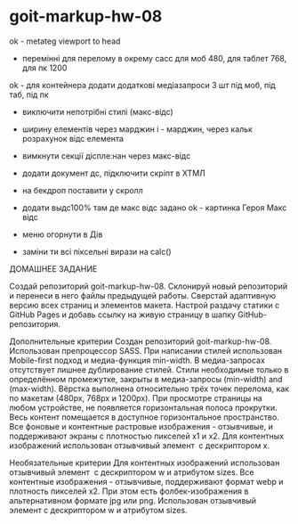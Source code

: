 # goit-markup-hw-08

ok - metateg viewport to head

- перемінні для перелому в окрему сасс для
  моб 480,
  для таблет 768,
  для пк 1200

ok - для контейнера додати додаткові медіазапроси 3 шт під моб, під таб, під пк

- виключити непотрібні стилі (макс-відс)
- ширину елементів через марджин і - марджин, через кальк розрахунок відс елемента

- вимкнути секції діспле:нан через макс-відс
- додати документ дс, підключити скріпт в ХТМЛ

- на бекдроп поставити у скролл
- додати выдс100% там де макс відс задано
  ok - картинка Героя Макс відс
- меню огорнути в Дів

- заміни ти всі піксельні вирази на calc()

ДОМАШНЕЕ ЗАДАНИЕ

Создай репозиторий goit-markup-hw-08.
Склонируй новый репозиторий и перенеси в него файлы предыдущей работы.
Сверстай адаптивную версию всех страниц и элементов макета.
Настрой раздачу статики с GitHub Pages и добавь ссылку на живую страницу в шапку GitHub-репозитория.

Дополнительные критерии
Создан репозиторий goit-markup-hw-08.
Использован препроцессор SASS.
При написании стилей использован Mobile-first подход и медиа-функция min-width.
В медиа-запросах отсутствует лишнее дублирование стилей.
Стили необходимые только в определённом промежутке, закрыты в медиа-запросы (min-width) and (max-width).
Вёрстка выполнена относительно трёх точек перелома, как по макетам (480px, 768px и 1200px).
При просмотре страницы на любом устройстве, не появляется горизонтальная полоса прокрутки. Весь контент помещается в доступное горизонтальное пространство.
Все фоновые и контентные растровые изображения - отзывчивые, и поддерживают экраны с плотностью пикселей x1 и x2.
Для контентных изображений использован отзывчивый элемент <img> c дескриптором x.

Необязательные критерии
Для контентных изображений использован отзывчивый элемент <img> c дескриптором w и атрибутом sizes.
Все контентные изображения - отзывчивые, поддерживают формат webp и плотность пикселей x2. При этом есть фолбек-изображения в альтернативном формате jpg или png.
Использован отзывчивый элемент <picture> c дескриптором w и атрибутом sizes.
